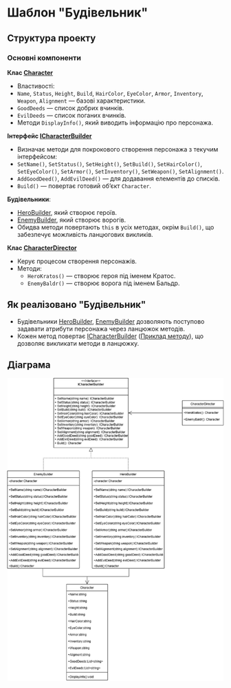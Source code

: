 # Шаблон "Будівельник"

## Структура проекту
### Основні компоненти
**Клас [Character](Builder/ClassLibrary/Character.cs)**  
- Властивості:
 - `Name`, `Status`, `Height`, `Build`, `HairColor`, `EyeColor`, `Armor`, `Inventory`, `Weapon`, `Alignment`  — базові характеристики.
 - `GoodDeeds` — список добрих вчинків.
 - `EvilDeeds` — список поганих вчинків.
- Методи `DisplayInfo()`, який виводить інформацію про персонажа.

**Інтерфейс [ICharacterBuilder](Builder/ClassLibrary/ICharacterBuilder.cs)**  
- Визначає методи для покрокового створення персонажа з текучим інтерфейсом:
 - `SetName()`, `SetStatus()`, `SetHeight()`, `SetBuild()`, `SetHairColor()`, `SetEyeColor()`, `SetArmor()`, `SetInventory()`, `SetWeapon()`, `SetAlignment()`.
 - `AddGoodDeed()`, `AddEvilDeed()` — для додавання елементів до списків.
 - `Build()` — повертає готовий об’єкт `Character`.

**Будівельники**:
- [HeroBuilder](Builder/ClassLibrary/HeroBuilder.cs), який створює героїв.
- [EnemyBuilder](Builder/ClassLibrary/EnemyBuilder.cs), який створює ворогів.
- Обидва методи повертають `this` в усіх методах, окрім `Build()`, що забезпечує можливість ланцюгових викликів.

**Клас [CharacterDirector](Builder/ClassLibrary/CharacterDirector.cs)**  
- Керує процесом створення персонажів.
- Методи:
  - `HeroKratos()` — створює героя під іменем Кратос.
  - `EnemyBaldr()` — створює ворога під іменем Бальдр.

## Як реалізовано "Будівельник"
- Будівельники [HeroBuilder](Builder/ClassLibrary/HeroBuilder.cs), [EnemyBuilder](Builder/ClassLibrary/EnemyBuilder.cs) дозволяють поступово задавати атрибути персонажа через ланцюжок методів.
- Кожен метод повертає [ICharacterBuilder](Builder/ClassLibrary/ICharacterBuilder.cs) ([Приклад методу](Builder/ClassLibrary/EnemyBuilder.cs#L12-L16)), що дозволяє викликати методи в ланцюжку.

## Діаграма
![Builder](https://github.com/VitalikNeznayko/Software-Design/blob/main/Lab2/diagrams/Builder.drawio.png)
